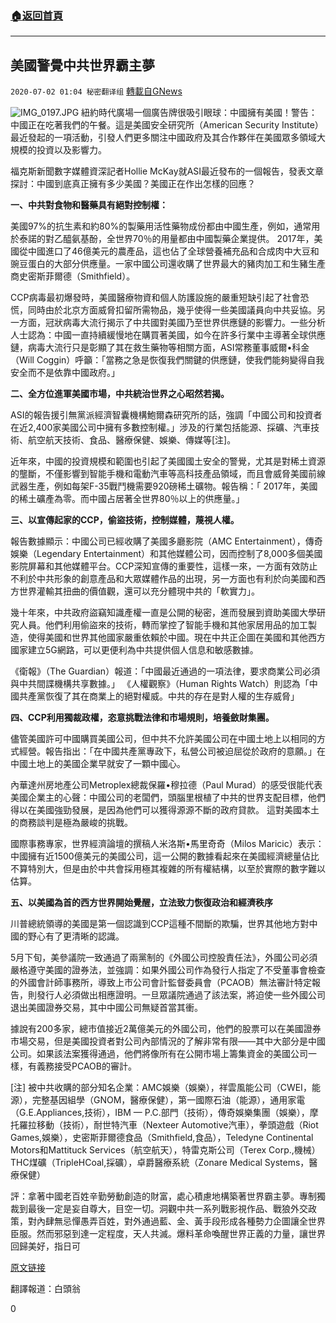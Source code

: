 ###  [:house:返回首頁](https://github.com/ourhimalayas/txt)
---

## 美國警覺中共世界霸主夢
`2020-07-02 01:04 秘密翻译组` [轉載自GNews](https://gnews.org/zh-hant/251634/)

![IMG_0197.JPG](https://s3.amazonaws.com/gnews-media-offload/wp-content/uploads/2020/07/02005944/1-1.png)
紐約時代廣場一個廣告牌很吸引眼球：中國擁有美國！警告：中國正在吃著我們的午餐。這是美國安全研究所（American Security Institute）最近發起的一項活動，引發人們更多關注中國政府及其合作夥伴在美國眾多領域大規模的投資以及影響力。

福克斯新聞數字媒體資深記者Hollie McKay就ASI最近發布的一個報告，發表文章探討：中國到底真正擁有多少美國？美國正在作出怎樣的回應？

**一、中共對食物和醫藥具有絕對控制權：**

美國97%的抗生素和約80%的製藥用活性藥物成份都由中國生產，例如，通常用於泰諾的對乙醯氨基酚，全世界70％的用量都由中國製藥企業提供。
2017年，美國從中國進口了46億美元的農產品，這也佔了全球營養補充品和合成肉中大豆和豌豆蛋白的大部分供應量。一家中國公司還收購了世界最大的豬肉加工和生豬生產商史密斯菲爾德（Smithfield）。

CCP病毒最初爆發時，美國醫療物資和個人防護設施的嚴重短缺引起了社會恐慌，同時由於北京方面威脅扣留所需物品，幾乎使得一些美國議員向中共妥協。另一方面，冠狀病毒大流行揭示了中共國對美國乃至世界供應鏈的影響力。一些分析人士認為：中國一直持續緩慢地在購買著美國，如今在許多行業中主導著全球供應鏈，病毒大流行只是彰顯了其在救生藥物等相關方面，ASI常務董事威爾•科金（Will Coggin）呼籲：「當務之急是恢復我們關鍵的供應鏈，使我們能夠變得自我安全而不是依靠中國政府。」

**二、全方位進軍美國市場，中共統治世界之心昭然若揭。**

ASI的報告援引無黨派經濟智囊機構鮑爾森研究所的話，強調「中國公司和投資者在近2,400家美國公司中擁有多數控制權。」涉及的行業包括能源、採礦、汽車技術、航空航天技術、食品、醫療保健、娛樂、傳媒等[注]。

近年來，中國的投資規模和範圍也引起了美國國土安全的警覺，尤其是對稀土資源的壟斷，不僅影響到智能手機和電動汽車等高科技產品領域，而且會威脅美國前線武器生產，例如每架F-35戰鬥機需要920磅稀土礦物。報告稱：「 2017年，美國的稀土礦產為零。而中國占居著全世界80％以上的供應量。」

**三、以宣傳起家的CCP，偷盜技術，控制媒體，蔑視人權。**

報告數據顯示：中國公司已經收購了美國多廳影院（AMC Entertainment），傳奇娛樂（Legendary Entertainment）和其他媒體公司，因而控制了8,000多個美國影院屏幕和其他媒體平台。CCP深知宣傳的重要性，這樣一來，一方面有效防止不利於中共形象的創意產品和大眾媒體作品的出現，另一方面也有利於向美國和西方世界灌輸其扭曲的價值觀，還可以充分體現中共的「軟實力」。

幾十年來，中共政府盜竊知識產權一直是公開的秘密，進而發展到資助美國大學研究人員。他們利用偷盜來的技術，轉而掌控了智能手機和其他家居用品的加工製造，使得美國和世界其他國家嚴重依賴於中國。現在中共正企圖在美國和其他西方國家建立5G網路，可以更便利為中共提供個人信息和敏感數據。

《衛報》（The Guardian）報道：「中國最近通過的一項法律，要求商業公司必須與中共間諜機構共享數據。」 《人權觀察》（Human Rights Watch）則認為「中國共產黨恢復了其在商業上的絕對權威。中共的存在是對人權的生存威脅」

**四、CCP利用獨裁政權，恣意挑戰法律和市場規則，培養斂財集團。**

儘管美國許可中國購買美國公司，但中共不允許美國公司在中國土地上以相同的方式經營。報告指出：「在中國共產黨專政下，私營公司被迫屈從於政府的意願。」在中國土地上的美國企業早就安了一顆中國心。

內華達州房地產公司Metroplex總裁保羅•穆拉德（Paul Murad）的感受很能代表美國企業主的心聲：中國公司的老闆們，頭腦里根植了中共的世界支配目標，他們得以在美國強勁發展，是因為他們可以獲得源源不斷的政府貸款。 這對美國本土的商務談判是極為嚴峻的挑戰。

國際事務專家，世界經濟論壇的撰稿人米洛斯•馬里奇奇（Milos Maricic）表示：中國擁有近1500億美元的美國公司，這一公開的數據看起來在美國經濟總量佔比不算特別大，但是由於中共會採用極其複雜的所有權結構，以至於實際的數字難以估算。

**五、以美國為首的西方世界開始覺醒，立法致力恢復政治和經濟秩序**

川普總統領導的美國是第一個認識到CCP這種不間斷的欺騙，世界其他地方對中國的野心有了更清晰的認識。

5月下旬，美參議院一致通過了兩黨制的《外國公司控股責任法》，外國公司必須嚴格遵守美國的證券法，並強調：如果外國公司作為發行人指定了不受董事會檢查的外國會計師事務所，導致上市公司會計監督委員會（PCAOB）無法審計特定報告，則發行人必須做出相應證明。一旦眾議院通過了該法案，將迫使一些外國公司退出美國證券交易，其中中國公司無疑首當其衝。

據說有200多家，總市值接近2萬億美元的外國公司，他們的股票可以在美國證券市場交易，但是美國投資者對公司內部情況的了解非常有限――其中大部分是中國公司。如果該法案獲得通過，他們將像所有在公開市場上籌集資金的美國公司一樣，有義務接受PCAOB的審計。

[注] 被中共收購的部分知名企業：AMC娛樂（娛樂），祥雲風能公司（CWEI，能源），完整基因組學（GNOM，醫療保健），第一國際石油（能源），通用家電（G.E.Appliances,技術），IBM — P.C.部門（技術），傳奇娛樂集團（娛樂），摩托羅拉移動（技術），耐世特汽車（Nexteer Automotive汽車），拳頭遊戲（Riot Games,娛樂），史密斯菲爾德食品（Smithfield,食品），Teledyne Continental Motors和Mattituck Services（航空航天），特雷克斯公司（Terex Corp.,機械）THC煤礦（TripleHCoal,採礦），卓爵醫療系統（Zonare Medical Systems，醫療保健）

評：拿著中國老百姓辛勤勞動創造的財富，處心積慮地構築著世界霸主夢。專制獨裁到最後一定是妄自尊大，目空一切。洞觀中共一系列戰影視作品、戰狼外交政策，對內肆無忌憚愚弄百姓，對外通過藍、金、黃手段形成各種勢力企圖讓全世界臣服。然而邪惡到達一定程度，天人共滅。爆料革命喚醒世界正義的力量，讓世界回歸美好，指日可

[原文链接](https://www.foxnews.com/world/how-much-of-the-united-states-does-china-really-own)

翻譯報道：白頭翁

0
